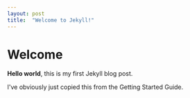 ```yaml
---
layout: post
title:  "Welcome to Jekyll!"
---
```


# Welcome

**Hello world**, this is my first Jekyll blog post.

I've obviously just copied this from the Getting Started Guide.

